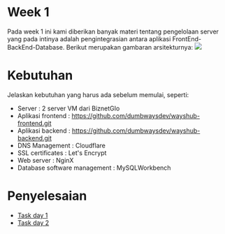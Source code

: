 # Week 1
Pada week 1 ini kami diberikan banyak materi tentang pengelolaan server yang pada intinya adalah pengintegrasian antara aplikasi FrontEnd-BackEnd-Database. Berikut merupakan gambaran arsitekturnya:
![](https://private-user-images.githubusercontent.com/135587083/292236923-0902b9f2-5a80-489b-8571-5e4cfedad8c3.png?jwt=eyJhbGciOiJIUzI1NiIsInR5cCI6IkpXVCJ9.eyJpc3MiOiJnaXRodWIuY29tIiwiYXVkIjoicmF3LmdpdGh1YnVzZXJjb250ZW50LmNvbSIsImtleSI6ImtleTEiLCJleHAiOjE3MDMxNzAzNDcsIm5iZiI6MTcwMzE3MDA0NywicGF0aCI6Ii8xMzU1ODcwODMvMjkyMjM2OTIzLTA5MDJiOWYyLTVhODAtNDg5Yi04NTcxLTVlNGNmZWRhZDhjMy5wbmc_WC1BbXotQWxnb3JpdGhtPUFXUzQtSE1BQy1TSEEyNTYmWC1BbXotQ3JlZGVudGlhbD1BS0lBSVdOSllBWDRDU1ZFSDUzQSUyRjIwMjMxMjIxJTJGdXMtZWFzdC0xJTJGczMlMkZhd3M0X3JlcXVlc3QmWC1BbXotRGF0ZT0yMDIzMTIyMVQxNDQ3MjdaJlgtQW16LUV4cGlyZXM9MzAwJlgtQW16LVNpZ25hdHVyZT0xZDA2ZDI1YjQxMWRlOGQ4MTNjNjk4OWIyYTRkMmUzYmYzOTU0ZWRjMmNlNDczMThhOTA4Zjk2YWJjNDQyZWFkJlgtQW16LVNpZ25lZEhlYWRlcnM9aG9zdCZhY3Rvcl9pZD0wJmtleV9pZD0wJnJlcG9faWQ9MCJ9.fkhFzi11zdosC6hkn2uJ5SgwojzD3R9GT7INycrSJEU)

# Kebutuhan
Jelaskan kebutuhan yang harus ada sebelum memulai, seperti:
- Server : 2 server VM dari BiznetGIo
- Aplikasi frontend : https://github.com/dumbwaysdev/wayshub-frontend.git
- Aplikasi backend : https://github.com/dumbwaysdev/wayshub-backend.git
- DNS Management : Cloudflare
- SSL certificates : Let's Encrypt
- Web server : NginX
- Database software management : MySQLWorkbench

# Penyelesaian
- [Task day 1](day1.md)
- [Task day 2](day2.md)
